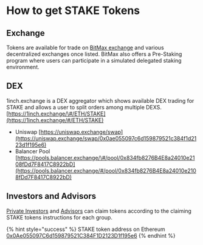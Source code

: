 # How to get STAKE Tokens

## Exchange

Tokens are available for trade on [BitMax exchange](https://bitmaxhelp.zendesk.com/hc/en-us/articles/360047308453-xDai-Chain-STAKE-) and various decentralized exchanges once listed. BitMax also offers a Pre-Staking program where users can participate in a simulated delegated staking environment.

## DEX

1inch.exchange is a DEX aggregator which shows available DEX trading for STAKE and allows a user to split orders among multiple DEXS.  
[https://1inch.exchange/\#/ETH/STAKE](https://1inch.exchange/#/ETH/STAKE)

* Uniswap [https://uniswap.exchange/swap](https://uniswap.exchange/swap/0x0ae055097c6d159879521c384f1d2123d1f195e6)
* Balancer Pool [https://pools.balancer.exchange/\#/pool/0x834fb8276B4E8a24010e2108fDd7F8417C8922bD](https://pools.balancer.exchange/#/pool/0x834fb8276B4E8a24010e2108fDd7F8417C8922bD)

## Investors and Advisors

[Private Investors](claim-stake-pi.md) and [Advisors](claim-stake-advisors.md) can claim tokens according to the claiming STAKE tokens instructions for each group.

{% hint style="success" %}
STAKE token address on Ethereum [0x0Ae055097C6d159879521C384F1D2123D1f195e6](https://etherscan.io/token/0x0Ae055097C6d159879521C384F1D2123D1f195e6)
{% endhint %}



